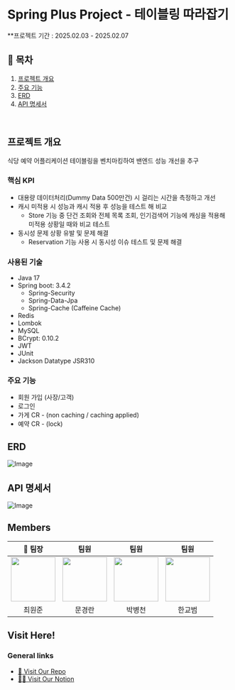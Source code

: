 # Spring Plus Project - 테이블링 따라잡기
   **프로젝트 기간 : 2025.02.03 - 2025.02.07
<br>

## 📄 목차   
1. [프로젝트 개요](#프로젝트-개요)
2. [주요 기능](#주요-기능)
3. [ERD](#ERD)
4. [API 명세서](#API-명세서)
<br>   

## 프로젝트 개요 
식당 예약 어플리케이션 테이블링을 벤치마킹하여 밴엔드 성능 개선을 추구
### 핵심 KPI
* 대용량 데이터처리(Dummy Data 500만건) 시 걸리는 시간을 측정하고 개선
* 캐시 미적용 시 성능과 캐시 적용 후 성능을 테스트 해 비교
  - Store 기능 중 단건 조회와 전체 목록 조회, 인기검색어 기능에 캐싱을 적용해 미적용 상황일 때와 비교 테스트 
* 동시성 문제 상황 유발 및 문제 해결
  - Reservation 기능 사용 시 동시성 이슈 테스트 및 문제 해결 
 

### 사용된 기술
* Java 17
* Spring boot: 3.4.2
  * Spring-Security
  * Spring-Data-Jpa
  * Spring-Cache (Caffeine Cache)
* Redis
* Lombok
* MySQL
* BCrypt: 0.10.2
* JWT
* JUnit
* Jackson Datatype JSR310

### 주요 기능
- 회원 가입 (사장/고객)
- 로그인
- 가게 CR - (non caching / caching applied)
- 예약 CR - (lock)

## ERD  
![Image](https://github.com/user-attachments/assets/52c914a2-40bf-487e-b6c7-8347d60b540f)

## API 명세서
![Image](https://github.com/user-attachments/assets/c7a79d2f-7896-4a9d-88cd-c386cc924d51)

   
## Members

<markdown-accessiblity-table data-catalyst=""><table align="center">
    <thead>
        <tr>
            <th>👑 팀장</th>
            <th>팀원</th>
            <th>팀원</th>
            <th>팀원</th>
        </tr>
    </thead>
    <tbody>
        <tr>
            <td align="center"><a href="https://github.com/Revengersy"><img src="https://github.com/user-attachments/assets/774a717d-f831-4bac-babd-fab0036be014" width="100px;" alt="" style="max-width: 100%;"></a></td>
            <td align="center"><a href="https://github.com/KyeongranMun"><img src="https://github.com/user-attachments/assets/998f392e-b8c4-4c90-8e6c-d0e0ce0fc467" width="100px;" alt="" style="max-width: 100%;"></a></td>
            <td align="center"><a href="https://github.com/bottle1000"><img src="https://github.com/user-attachments/assets/82715fcd-b769-43d4-9f01-00a5775f1ed9" width="100px;" alt="" style="max-width: 100%;"></a></td>
            <td align="center"><a href="https://github.com/TrainH"><img src="https://github.com/user-attachments/assets/3bf0d693-dacf-49a2-9764-9e7073ca1725" width="100px;" alt="" style="max-width: 100%;"></a></td>
        </tr>
        <tr>
            <td align="center">최원준</td>
            <td align="center">문경란</td>
            <td align="center">박병천</td>
            <td align="center">한교범</td>
        </tr>
    </tbody>
</table></markdown-accessiblity-table>

## Visit Here!   
### General links
- [🚗 Visit Our Repo](https://github.com/sipozizo/tabling)   
- [🙋‍♂️ Visit Our Notion](https://www.notion.so/teamsparta/13395675b31d47388ead2a64555faeba)
